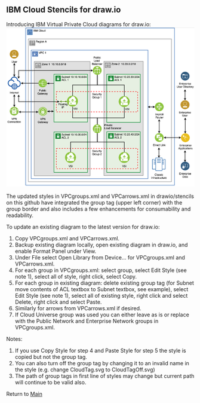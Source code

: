 ## IBM Cloud Stencils for draw.io

Introducing IBM Virtual Private Cloud diagrams for draw.io:
![VPCSimple](/images/vpc-experience-simple-drawio.png)

The updated styles in VPCgroups.xml and VPCarrows.xml in drawio/stencils on this github have integrated the group tag (upper left corner) with the group border and also includes a few enhancements for consumability and readability.

To update an existing diagram to the latest version for draw.io:
1. Copy VPCgroups.xml and VPCarrows.xml. 
2. Backup existing diagram locally, open existing diagram in draw.io, and enable Format Panel under View.
3. Under File select Open Library from Device... for VPCgroups.xml and VPCarrows.xml.
4. For each group in VPCgroups.xml: select group, select Edit Style (see note 1), select all of style, right click, select Copy.
5. For each group in existing diagram: delete existing group tag (for Subnet move contents of ACL textbox to Subnet textbox, see example), select Edit Style (see note 1), select all of existing style, right click and select Delete, right click and select Paste.
6. Similarly for arrows from VPCarrows.xml if desired.
7. If Cloud Universe group was used you can either leave as is or replace with the Public Network and Enterprise Network groups in VPCgroups.xml.

Notes: 
1. If you use Copy Style for step 4 and Paste Style for step 5 the style is copied but not the group tag.  
2. You can also turn off the group tag by changing it to an invalid name in the style (e.g. change CloudTag.svg to CloudTagOff.svg)
3. The path of group tags in first line of styles may change but current path will continue to be valid also.

Return to [Main](/README.md)
